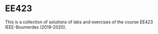 # EE423
This is a collection of solutions of labs and exercises of the course EE423  IEEE-Boumerdes (2019-2020).
